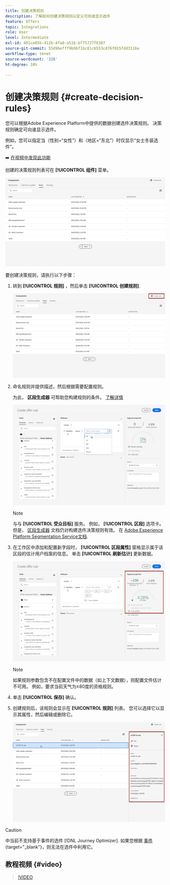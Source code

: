 ```yaml
---
title: 创建决策规则
description: 了解如何创建决策规则以定义可向谁显示选件
feature: Offers
topic: Integrations
role: User
level: Intermediate
exl-id: 401ce05b-412b-4fa0-a516-bf75727f6387
source-git-commit: 55d9befff9b9bf1bc81c6553cd76f015fdd3116e
workflow-type: tm+mt
source-wordcount: '328'
ht-degree: 10%

---
```


# 创建决策规则 {#create-decision-rules}

您可以根据Adobe Experience Platform中提供的数据创建选件决策规则。 决策规则确定可向谁显示选件。

例如，您可以指定当（性别=“女性”）和（地区=“东北”）时仅显示“女士冬装选件”。

➡️ [在视频中发现此功能](#video)

创建的决策规则列表可在 **[!UICONTROL 组件]** 菜单。

![](../assets/decision_rules_list.png)

要创建决策规则，请执行以下步骤：

1. 转到 **[!UICONTROL 规则]** ，然后单击 **[!UICONTROL 创建规则]**.

   ![](../assets/offers_decision_rule_creation.png)

1. 命名规则并提供描述，然后根据需要配置规则。

   为此， **区段生成器** 可帮助您构建规则的条件。 [了解详情](../../segment/about-segments.md)

   <!--In this example, the rule will target customers that have the "Gold" loyalty level.-->

   ![](../assets/offers_decision_rule_creation_segment.png)

   >[!NOTE]
   >
   >与与 **[!UICONTROL 受众目标]** 服务。 例如， **[!UICONTROL 区段]** 选项卡。 但是， [区段生成器](../../segment/about-segments.md) 文档仍对构建选件决策规则有效。 在 [Adobe Experience Platform Segmentation Service文档](https://experienceleague.adobe.com/docs/experience-platform/segmentation/ui/segment-builder.html).

1. 在工作区中添加和配置新字段时， **[!UICONTROL 区段属性]** 窗格显示属于该区段的估计用户档案的信息。 单击 **[!UICONTROL 刷新估计]** 更新数据。

   ![](../assets/offers_decision_rule_creation_estimate.png)

   >[!NOTE]
   >
   >如果规则参数包含不在配置文件中的数据（如上下文数据），则配置文件估计不可用。 例如，要求当前天气为≥80度的资格规则。

1. 单击 **[!UICONTROL 保存]** 确认。

1. 创建规则后，该规则会显示在 **[!UICONTROL 规则]** 列表。 您可以选择它以显示其属性，然后编辑或删除它。

   ![](../assets/rule_created.png)

>[!CAUTION]
>
>中当前不支持基于事件的选件 [!DNL Journey Optimizer]. 如果您根据 [事件](https://experienceleague.adobe.com/docs/experience-platform/segmentation/ui/segment-builder.html?lang=en#events){target="_blank"}，则无法在选件中利用它。

## 教程视频 {#video}

>[!VIDEO](https://video.tv.adobe.com/v/329373?quality=12)
